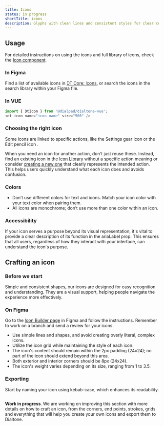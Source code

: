 ```yaml
---
title: Icons
status: in progress
shortTitle: icons
description: Glyphs with clean lines and consistent styles for clear context and easy understanding.
---
```


## Usage

For detailed instructions on using the icons and full library of icons, check the [Icon component](/components/icon.html).

### In Figma

Find a list of available icons in [DT Core: Icons](https://), or search the icons in the search library within your Figma file.

### In VUE

```js
import { DtIcon } from '@dialpad/dialtone-vue';
<dt-icon name="icon-name" size="500" />
```

### Choosing the right icon

Some icons are linked to specific actions, like the Settings gear icon <dt-icon name="settings" size="200" /> or the Edit pencil icon <dt-icon name="edit" size="200" /> .

When you need an icon for another action, don't just reuse these. Instead, find an existing icon in the [Icon Library](/components/icon.html) without a specific action meaning or consider [creating a new one](#crafting-an-icon) that clearly represents the intended action. This helps users quickly understand what each icon does and avoids confusion.

### Colors

- Don’t use different colors for text and icons. Match your icon color with your text color when pairing them.
- All icons are monochrome; don’t use more than one color within an icon.

### Accessibility

If your icon serves a purpose beyond its visual representation, it's vital to provide a clear description of its function in the ariaLabel prop. This ensures that all users, regardless of how they interact with your interface, can understand the icon's purpose.

## Crafting an icon

### Before we start

Simple and consistent shapes, our icons are designed for easy recognition and understanding. They are a visual support, helping people navigate the experience more effectively.

### On Figma

Go to the [Icon Builder page]([https://](https://www.figma.com/file/zz40wi0uW9MvaJ5RuhcRZR/DT8-Icon-Library?type=design&node-id=12057-3505&mode=design&t=CNADHg9I1bsKDPiB-4)) in Figma and follow the instructions. Remember to work on a branch and send a review for your icons.

- Use simple lines and shapes, and avoid creating overly literal, complex icons.
- Utilize the icon grid while maintaining the style of each icon.
- The icon's content should remain within the 2px padding (24x24); no part of the icon should extend beyond this area.
- Both exterior and interior corners should be 8px (24x24).
- The icon's weight varies depending on its size, ranging from 1 to 3.5.

### Exporting

Start by naming your icon using kebab-case, which enhances its readability.

<aside class="d-notice d-notice--info d-mt24 d-wmx100p" role="status" aria-hidden="false">
  <div class="d-notice__icon">
    <dt-icon name="info"></dt-icon>
  </div>
  <div class="d-notice__content d-stack4">
    <h2 class="d-notice__title"></h2>
    <p>
      <strong>Work in progress</strong>. We are working on improving this section with more details on how to craft an icon, from the corners, end points, strokes, grids and everything that will help you create your own icons and export them to Dialtone.
    </p>
  </div>
</aside>
